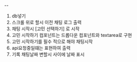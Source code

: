 --

1. db넣기
2. 스크롤 위로 할시 이전 채팅 로그 출력
3. 채팅 시작시 [고민 선택하기] 로 시작
4. 고민 시작하기 컴포넌트는 드롭다운 컴포넌트와 textarea로 구현
5. 고민 시작하기를 필수 적으로 해야 채팅시작
6. api요청중일떄는 표현하여 출력
7. 기록 채팅날짜 변할시 사이에 날짜 표시